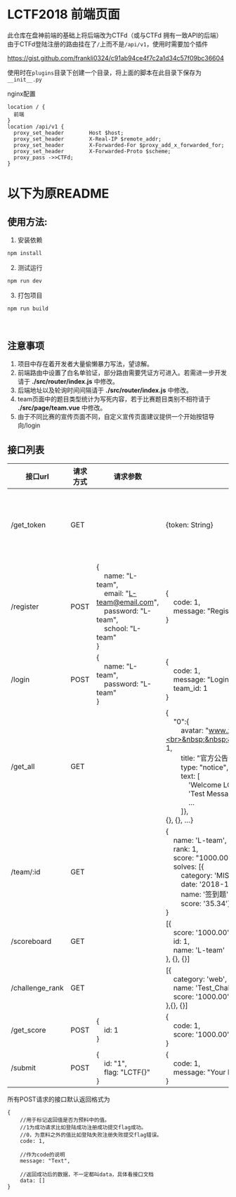 # LCTF2018 前端页面

此仓库在盘神前端的基础上将后端改为CTFd（或与CTFd 拥有一致API的后端）  
由于CTFd登陆注册的路由挂在了`/`上而不是`/api/v1`，使用时需要加个插件  

https://gist.github.com/frankli0324/c91ab94ce4f7c2a1d34c57f09bc36604  

使用时在`plugins`目录下创建一个目录，将上面的脚本在此目录下保存为`__init__.py`

nginx配置
```nginx
location / {
  前端
}
location /api/v1 {
  proxy_set_header        Host $host;
  proxy_set_header        X-Real-IP $remote_addr;
  proxy_set_header        X-Forwarded-For $proxy_add_x_forwarded_for;
  proxy_set_header        X-Forwarded-Proto $scheme;
  proxy_pass ->>CTFd;
}
```

# 以下为原README

## 使用方法:

1. 安装依赖

```bash
npm install
```

2. 测试运行

 ```bash
 npm run dev
 ```

3. 打包项目

 ```bash
 npm run build
 ```

   ​

## 注意事项

1. 项目中存在着开发者大量偷懒暴力写法，望谅解。
2. 前端路由中设置了白名单验证，部分路由需要凭证方可进入。若需进一步开发请于 **./src/router/index.js** 中修改。
3. 后端地址以及轮询时间间隔请于 **./src/router/index.js** 中修改。
4. team页面中的题目类型统计为写死内容，若于比赛题目类别不相符请于 **./src/page/team.vue** 中修改。
5. 由于不同比赛的宣传页面不同，自定义宣传页面建议提供一个开始按钮导向/login





## 接口列表

| 接口url           | 请求方式 | 请求参数                                     | 响应参数                                     | 备注          |
| --------------- | ---- | ---------------------------------------- | ---------------------------------------- | ----------- |
| /get_token      | GET  |                                          | {token: String}                          | Django需要的CSRF Token。换框架注意删除。 |
| /register       | POST | {<br>&nbsp;&nbsp;&nbsp;&nbsp;name: "L-team",<br>&nbsp;&nbsp;&nbsp;&nbsp;email: "L-team@email.com",<br>&nbsp;&nbsp;&nbsp;&nbsp;password: "L-team",<br>&nbsp;&nbsp;&nbsp;&nbsp;school: "L-team"<br>} | {<br>&nbsp;&nbsp;&nbsp;&nbsp;code: 1,<br>&nbsp;&nbsp;&nbsp;&nbsp;message: "Register Success!"<br>}                                         | 注册接口        |
| /login          | POST | {<br>&nbsp;&nbsp;&nbsp;&nbsp;name: "L-team",<br>&nbsp;&nbsp;&nbsp;&nbsp;password: "L-team"<br>}         | {<br>&nbsp;&nbsp;&nbsp;&nbsp;code: 1,<br>&nbsp;&nbsp;&nbsp;&nbsp;message: "Login Success!",<br>&nbsp;&nbsp;&nbsp;&nbsp;team_id: 1<br>} | 登陆接口        |
| /get_all        | GET  |                                          | {<br>&nbsp;&nbsp;&nbsp;&nbsp;"0":{<br>&nbsp;&nbsp;&nbsp;&nbsp;&nbsp;&nbsp;&nbsp;&nbsp;avatar: "www.xxx.com/image.jpg",<br>&nbsp;&nbsp;&nbsp;&nbsp;&nbsp;&nbsp;&nbsp;&nbsp;done: 1,<br>&nbsp;&nbsp;&nbsp;&nbsp;&nbsp;&nbsp;&nbsp;&nbsp;title: "官方公告",<br>&nbsp;&nbsp;&nbsp;&nbsp;&nbsp;&nbsp;&nbsp;&nbsp;type: "notice",<br>&nbsp;&nbsp;&nbsp;&nbsp;&nbsp;&nbsp;&nbsp;&nbsp;text: [<br>&nbsp;&nbsp;&nbsp;&nbsp;&nbsp;&nbsp;&nbsp;&nbsp;&nbsp;&nbsp;&nbsp;&nbsp;'Welcome LCTF 2018',<br>&nbsp;&nbsp;&nbsp;&nbsp;&nbsp;&nbsp;&nbsp;&nbsp;&nbsp;&nbsp;&nbsp;&nbsp;'Test Message',<br>&nbsp;&nbsp;&nbsp;&nbsp;&nbsp;&nbsp;&nbsp;&nbsp;&nbsp;&nbsp;&nbsp;&nbsp;…<br>&nbsp;&nbsp;&nbsp;&nbsp;&nbsp;&nbsp;&nbsp;&nbsp;]},<br> {}, {}, …} | 请求题目接口      |
| /team/:id       | GET  |                                          | {<br>&nbsp;&nbsp;&nbsp;&nbsp;name: 'L-team',<br>&nbsp;&nbsp;&nbsp;&nbsp;rank: 1,<br>&nbsp;&nbsp;&nbsp;&nbsp;score: "1000.00",<br>&nbsp;&nbsp;&nbsp;&nbsp;solves: [{<br>&nbsp;&nbsp;&nbsp;&nbsp;&nbsp;&nbsp;&nbsp;&nbsp;category: 'MISC',<br>&nbsp;&nbsp;&nbsp;&nbsp;&nbsp;&nbsp;&nbsp;&nbsp;date: '2018-11-17 09:00:00',<br>&nbsp;&nbsp;&nbsp;&nbsp;&nbsp;&nbsp;&nbsp;&nbsp;name: '签到题',<br>&nbsp;&nbsp;&nbsp;&nbsp;&nbsp;&nbsp;&nbsp;&nbsp;score: '35.34'}, {}, {}]<br>} | 查询队伍接口      |
| /scoreboard     | GET  |                                          | [{<br>&nbsp;&nbsp;&nbsp;&nbsp;score: '1000.00',<br>&nbsp;&nbsp;&nbsp;&nbsp;id: 1,<br>&nbsp;&nbsp;&nbsp;&nbsp;name: 'L-team'<br>}, {}, {}] | 查询排行榜接口     |
| /challenge_rank | GET  |                                          | [{<br>&nbsp;&nbsp;&nbsp;&nbsp;category: 'web',<br>&nbsp;&nbsp;&nbsp;&nbsp;name: 'Test_Challenge',<br>&nbsp;&nbsp;&nbsp;&nbsp;score: '1000.00'<br>},{}, {}] | 查询题目榜接口     |
| /get_score      | POST | {<br>&nbsp;&nbsp;&nbsp;&nbsp;id: 1<br>}                             | {<br>&nbsp;&nbsp;&nbsp;&nbsp;code: 1,<br>&nbsp;&nbsp;&nbsp;&nbsp;score: '1000.00'<br>}              | 查询分数接口      |
| /submit         | POST | {<br>&nbsp;&nbsp;&nbsp;&nbsp;id: "1",<br>&nbsp;&nbsp;&nbsp;&nbsp;flag: "LCTF{}"<br>}                | {<br>&nbsp;&nbsp;&nbsp;&nbsp;code: 1,<br>&nbsp;&nbsp;&nbsp;&nbsp;message: "Your Flag is correct"<br>} | 提交flag接口    |



所有POST请求的接口默认返回格式为

```
{
    //用于标记返回值是否为预料中的值。
    //1为成功请求比如登陆成功注册成功提交flag成功。
    //0，为意料之外的值比如登陆失败注册失败提交flag错误。
    code: 1, 
    
    //作为code的说明
    message: "Text", 
    
    //返回成功后的数据，不一定都叫data，具体看接口文档
    data: [] 
}
```

